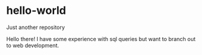 # hello-world
Just another repository

Hello there! I have some experience with sql queries but want to branch out to web development.
